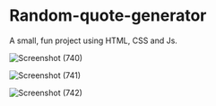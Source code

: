 # Random-quote-generator
A small, fun project using HTML, CSS and Js. 

![Screenshot (740)](https://user-images.githubusercontent.com/125815967/235957343-72d602a3-584e-44c5-93bb-e3e2d9239f5c.png)

![Screenshot (741)](https://user-images.githubusercontent.com/125815967/235957349-8d200688-2473-43d1-b2fa-00f9968ea1e3.png)

![Screenshot (742)](https://user-images.githubusercontent.com/125815967/235957354-6ae8837a-4680-4cb8-ad59-5233e4ddb054.png)

